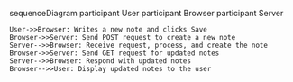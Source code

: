 sequenceDiagram
    participant User
    participant Browser
    participant Server

    User->>Browser: Writes a new note and clicks Save
    Browser->>Server: Send POST request to create a new note
    Server-->>Browser: Receive request, process, and create the note
    Browser->>Server: Send GET request for updated notes
    Server-->>Browser: Respond with updated notes
    Browser-->>User: Display updated notes to the user
